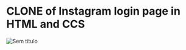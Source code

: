 # CLONE of Instagram login page in HTML and CCS

![Sem título](https://user-images.githubusercontent.com/103292859/175428678-3dde167f-c023-4405-82e3-fc937820998d.png)
